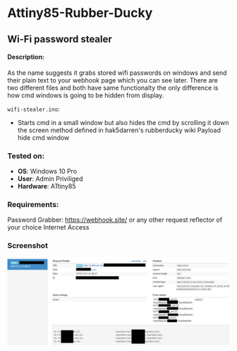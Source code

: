 # Attiny85-Rubber-Ducky

## Wi-Fi password stealer
#### Description:
As the name suggests it grabs stored wifi passwords on windows and send their plain text to your webhook page which you can see later. There are two different files and both have same functionalty the only difference is how cmd windows is going to be hidden from display.

`wifi-stealer.ino`:
- Starts cmd in a small window but also hides the cmd by scrolling it down the screen method defined in hak5darren's rubberducky wiki Payload hide cmd window

### Tested on:
  - **OS**: Windows 10 Pro
  - **User**: Admin Priviliged
  - **Hardware**: ATtiny85

### Requirements:
Password Grabber: https://webhook.site/ or any other request reflector of your choice
Internet Access

### Screenshot
![[screenshot]](https://github.com/0xRavenspar/Attiny85-Rubber-Ducky/blob/main/screenshot)
